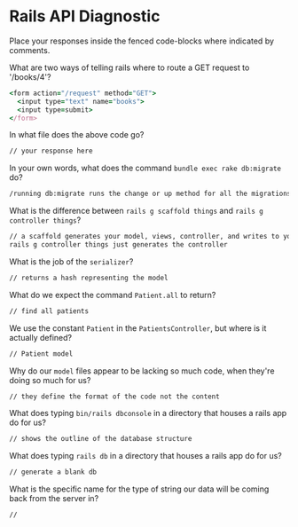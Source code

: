 # Rails API Diagnostic

Place your responses inside the fenced code-blocks where indicated by comments.


What are two ways of telling rails where to route a GET request to '/books/4'?

```rb
<form action="/request" method="GET">
  <input type="text" name="books">
  <input type=submit>
</form>
```

In what file does the above code go?

```md
// your response here
```

In your own words, what does the command `bundle exec rake db:migrate` do?

```md
/running db:migrate runs the change or up method for all the migrations that haven't been run.
```

What is the difference between `rails g scaffold things` and
`rails g controller things`?

```md
// a scaffold generates your model, views, controller, and writes to your routes.rb file.
rails g controller things just generates the controller
```

What is the job of the `serializer`?

```md
// returns a hash representing the model
```

What do we expect the command `Patient.all` to return?

```md
// find all patients
```

We use the constant `Patient` in the `PatientsController`, but where is it
actually defined?

```md
// Patient model
```

Why do our `model` files appear to be lacking so much code, when they're doing
so much for us?

```md
// they define the format of the code not the content
```

What does typing `bin/rails dbconsole` in a directory that houses a rails app do for
us?

```md
// shows the outline of the database structure
```

What does typing `rails db` in a directory that houses a rails app do for us?

```md
// generate a blank db
```

What is the specific name for the type of string our data will be coming back
from the server in?

```md
//
```
